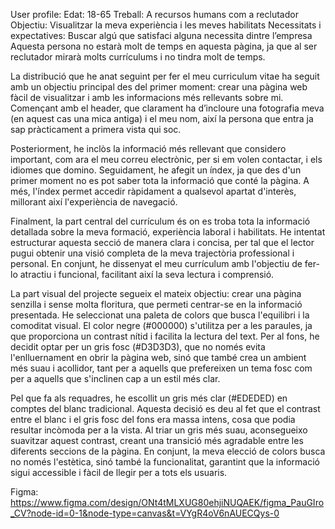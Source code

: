 
User profile:
Edat: 18-65
Treball: A recursos humans com a reclutador
Objectiu: Visualitzar la meva experiència i les meves habilitats
Necessitats i expectatives: Buscar algú que satisfaci alguna necessita dintre l’empresa
Aquesta persona no estarà molt de temps en aquesta pàgina, ja que al ser reclutador mirarà molts currículums i no tindra molt de temps.


La distribució que he anat seguint per fer el meu curriculum vitae ha seguit amb un objectiu principal des del primer moment: crear una pàgina web fàcil de visualitzar i amb les informacions més rellevants sobre mi. Començant amb el header, que clarament ha d’incloure una fotografia meva (en aquest cas una mica antiga) i el meu nom, així la persona que entra ja sap pràcticament a primera vista qui soc.

Posteriorment, he inclòs la informació més rellevant que considero important, com ara el meu correu electrònic, per si em volen contactar, i els idiomes que domino. Seguidament, he afegit un índex, ja que des d'un primer moment no es pot saber tota la informació que conté la pàgina. A més, l'índex permet accedir ràpidament a qualsevol apartat d'interès, millorant així l'experiència de navegació.

Finalment, la part central del currículum és on es troba tota la informació detallada sobre la meva formació, experiència laboral i habilitats. He intentat estructurar aquesta secció de manera clara i concisa, per tal que el lector pugui obtenir una visió completa de la meva trajectòria professional i personal. En conjunt, he dissenyat el meu currículum amb l'objectiu de fer-lo atractiu i funcional, facilitant així la seva lectura i comprensió.


La part visual del projecte segueix el mateix objectiu: crear una pàgina senzilla i sense molta floritura, que permeti centrar-se en la informació presentada. He seleccionat una paleta de colors que busca l'equilibri i la comoditat visual. El color negre (#000000) s'utilitza per a les paraules, ja que proporciona un contrast nítid i facilita la lectura del text. Per al fons, he decidit optar per un gris fosc (#D3D3D3), que no només evita l'enlluernament en obrir la pàgina web, sinó que també crea un ambient més suau i acollidor, tant per a aquells que prefereixen un tema fosc com per a aquells que s'inclinen cap a un estil més clar.

Pel que fa als requadres, he escollit un gris més clar (#EDEDED) en comptes del blanc tradicional. Aquesta decisió es deu al fet que el contrast entre el blanc i el gris fosc del fons era massa intens, cosa que podia resultar incòmoda per a la vista. Al triar un gris més suau, aconsegueixo suavitzar aquest contrast, creant una transició més agradable entre les diferents seccions de la pàgina. En conjunt, la meva elecció de colors busca no només l'estètica, sinó també la funcionalitat, garantint que la informació sigui accessible i fàcil de llegir per a tots els usuaris.

Figma:
https://www.figma.com/design/ONt4tMLXUG80ehjiNUQAEK/figma_PauGIro_CV?node-id=0-1&node-type=canvas&t=VYgR4oV6nAUECQys-0
